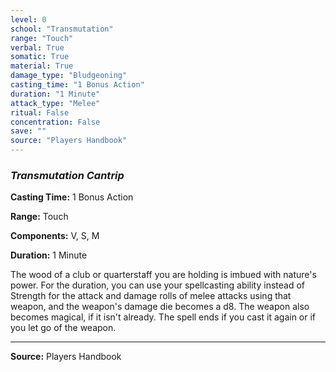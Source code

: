 ```yaml
---
level: 0
school: "Transmutation"
range: "Touch"
verbal: True
somatic: True
material: True
damage_type: "Bludgeoning"
casting_time: "1 Bonus Action"
duration: "1 Minute"
attack_type: "Melee"
ritual: False
concentration: False
save: ""
source: "Players Handbook"
---
```


### *Transmutation Cantrip*

**Casting Time:** 1 Bonus Action

**Range:** Touch

**Components:** V, S, M

**Duration:** 1 Minute

The wood of a club or quarterstaff you are holding is imbued with nature's power. For the duration, you can use your spellcasting ability instead of Strength for the attack and damage rolls of melee attacks using that weapon, and the weapon's damage die becomes a d8. The weapon also becomes magical, if it isn't already. The spell ends if you cast it again or if you let go of the weapon.

---
**Source:** Players Handbook
